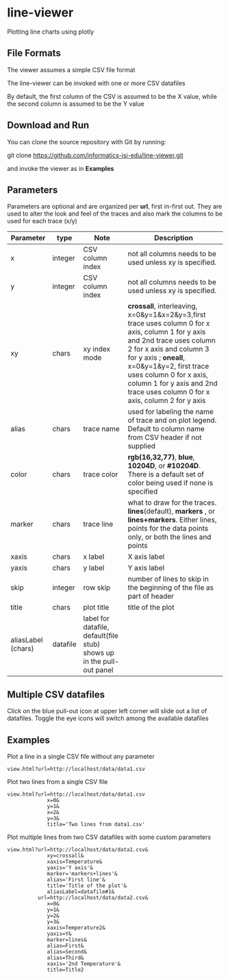 # line-viewer

Plotting line charts using plotly

## File Formats

The viewer assumes a simple CSV file format

The line-viewer can be invoked with one or more CSV datafiles

By default, the first column of the CSV is assumed to be the X value, while the second column is assumed to be the Y value  

## Download and Run 

You can clone the source repository with Git by running:

  git clone https://github.com/informatics-isi-edu/line-viewer.git

and invoke the viewer as in **Examples**
## Parameters
 
Parameters are optional and are organized per **url**, first in-first out.  They are used to alter the look and feel of the traces and also mark the columns to be used for each trace (x/y)

| Parameter | type | Note | Description |
| --- | --- | --- | --- |
| x | integer | CSV column index | not all columns needs to be used unless xy is specified. |
| y | integer | CSV column index | not all columns needs to be used unless xy is specified. |
| xy | chars | xy index mode | **crossall**, interleaving, x=0&y=1&x=2&y=3,first trace uses column 0 for x axis, column 1 for y axis and 2nd trace uses column 2 for x axis and column 3 for y axis ; **oneall**, x=0&y=1&y=2, first trace uses column 0 for x axis, column 1 for y axis and 2nd trace uses column 0 for x axis, column 2 for y axis | 
| alias | chars | trace name | used for labeling the name of trace and on plot legend. Default to column name from CSV header if not supplied |
| color | chars | trace color| **rgb(16,32,77)**, **blue**, **10204D**, or **#10204D**. There is a default set of color being used if none is specified |
| marker | chars | trace line | what to draw for the traces.  **lines**(default), **markers** , or **lines+markers**. Either lines, points for the data points only, or both the lines and points |
| xaxis | chars | x label | X axis label |
| yaxis | chars | y label | Y axis label |
| skip | integer | row skip |  number of lines to skip in the beginning of the file as part of header |
|   title | chars | plot title | title of the plot |
|   aliasLabel (chars) | datafile | label for datafile, default(file stub) shows up in the pull-out panel |

## Multiple CSV datafiles

Click on the blue pull-out icon at upper left corner will slide out a list of datafiles. Toggle the eye icons will switch among the available datafiles

## Examples

Plot a line in a single CSV file without any parameter

```
view.html?url=http://localhost/data/data1.csv

```

Plot two lines from a single CSV file

```
view.html?url=http://localhost/data/data1.csv
             x=0&
             y=1&
             x=2&
             y=3&
             title='Two lines from data1.csv'

```

Plot multiple lines from two CSV datafiles with some custom parameters

```
view.html?url=http://localhost/data/data1.csv&
             xy=crossall&
             xaxis=Temperature&
             yaxis='Y axis'&
             marker='markers+lines'&
             alias='First line'&
             title='Title of the plot'&
             aliasLabel=datafile#1&
          url=http://localhost/data/data2.csv&
             x=0&
             y=1&
             y=2&
             y=3&
             xaxis=Temperature2&
             yaxis=Y&
             marker=lines&
             alias=First&
             alias=Second&
             alias=Third&
             xaxis='2nd Temperature'&
             title=Title2
```

